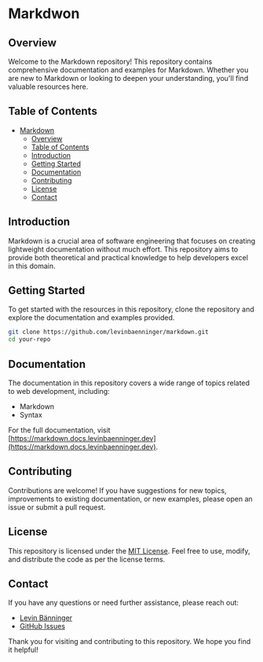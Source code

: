 # Markdwon

## Overview

Welcome to the Markdown repository! This repository contains comprehensive documentation and examples for Markdown. Whether you are new to Markdown or looking to deepen your understanding, you'll find valuable resources here.

## Table of Contents

- [Markdown](#markdown)
  * [Overview](#overview)
  * [Table of Contents](#table-of-contents)
  * [Introduction](#introduction)
  * [Getting Started](#getting-started)
  * [Documentation](#documentation)
  * [Contributing](#contributing)
  * [License](#license)
  * [Contact](#contact)

## Introduction

Markdown is a crucial area of software engineering that focuses on creating lightweight documentation without much effort. This repository aims to provide both theoretical and practical knowledge to help developers excel in this domain.

## Getting Started

To get started with the resources in this repository, clone the repository and explore the documentation and examples provided.

```bash
git clone https://github.com/levinbaenninger/markdown.git
cd your-repo
```

## Documentation

The documentation in this repository covers a wide range of topics related to web development, including:

- Markdown
- Syntax

For the full documentation, visit [https://markdown.docs.levinbaenninger.dev](https://markdown.docs.levinbaenninger.dev).

## Contributing

Contributions are welcome! If you have suggestions for new topics, improvements to existing documentation, or new examples, please open an issue or submit a pull request.

## License

This repository is licensed under the [MIT License](./LICENSE). Feel free to use, modify, and distribute the code as per the license terms.

## Contact

If you have any questions or need further assistance, please reach out:

- [Levin Bänninger](mailto:l.baenninger@icloud.com)
- [GitHub Issues](https://github.com/levinbaenninger/markdown/issues)

Thank you for visiting and contributing to this repository. We hope you find it helpful!

